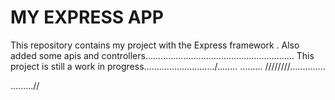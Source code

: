 MY EXPRESS APP
====
This repository contains my project with the Express framework .
Also  added some apis and controllers...........................................................
This project is still a work in progress............................/........
.........
////////..............

.........//
